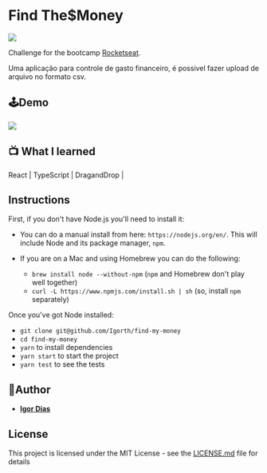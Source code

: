 # Find The$Money
![](https://img.shields.io/github/license/Igorth/find-my-money)

Challenge for the bootcamp [Rocketseat](https://rocketseat.com.br/).

Uma aplicação para controle de gasto financeiro, é possivel fazer upload de
arquivo no formato csv.

## 🕹Demo
![](findthemoney.gif)

## 📺 What I learned
React | TypeScript | DragandDrop |

## Instructions

First, if you don't have Node.js you'll need to install it:
* You can do a manual install from here: `https://nodejs.org/en/`. This will include Node and its package manager, `npm`.

* If you are on a Mac and using Homebrew you can do the following:
  + `brew install node --without-npm` (`npm` and Homebrew don't play well together)
  + `curl -L https://www.npmjs.com/install.sh | sh` (so, install `npm` separately)


Once you've got Node installed:
* `git clone git@github.com/Igorth/find-my-money`
* `cd find-my-money`
* `yarn` to install dependencies
* `yarn start` to start the project
* `yarn test` to see the tests


## 👤Author

* [**Igor Dias**](https://www.linkedin.com/in/igordiasth/)


## License

This project is licensed under the MIT License - see the [LICENSE.md](LICENSE.md) file for details
